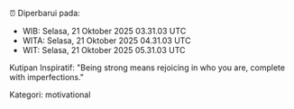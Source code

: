 ⏰ Diperbarui pada:
- WIB: Selasa, 21 Oktober 2025 03.31.03 UTC
- WITA: Selasa, 21 Oktober 2025 04.31.03 UTC
- WIT: Selasa, 21 Oktober 2025 05.31.03 UTC

Kutipan Inspiratif:
"Being strong means rejoicing in who you are, complete with imperfections."


Kategori: motivational

